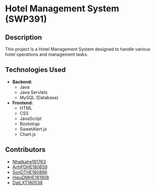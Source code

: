 # Hotel Management System (SWP391)

## Description
This project is a Hotel Management System designed to handle various hotel operations and management tasks.

## Technologies Used
- **Backend:**
  - Java
  - Java Servlets
  - MySQL (Database)
- **Frontend:**
  - HTML
  - CSS
  - JavaScript
  - Bootstrap
  - SweetAlert.js
  - Chart.js

## Contributors
- [Nhatkahe181763](https://github.com/NhatKAHE181763) 
- [AnhPDHE180659](https://github.com/anhpdhe180659) 
- [SonDTHE180896](https://github.com/sondthe180896)
- [HieuDMHE181908](https://github.com/HieuDMHE181908)
- [DatLXT180538](https://github.com/datlxthe180538)
